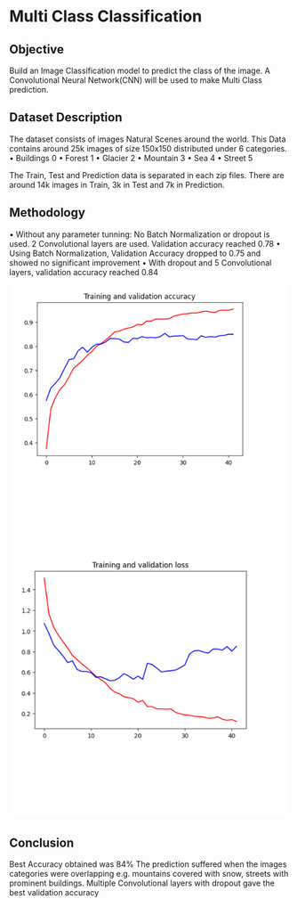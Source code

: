 # Multi Class Classification
## Objective

Build an Image Classification model to predict the class of the image. A Convolutional Neural 
Network(CNN) will be used to make Multi Class prediction. 

## Dataset Description

The dataset consists of images Natural Scenes around the world. This Data contains around 25k 
images of size 150x150 distributed under 6 categories.
• Buildings 0
• Forest 1
• Glacier 2
• Mountain 3
• Sea 4
• Street 5

The Train, Test and Prediction data is separated in each zip files. There are around 14k images 
in Train, 3k in Test and 7k in Prediction.

## Methodology 
• Without any parameter tunning: No Batch Normalization or dropout is used. 2 Convolutional 
layers are used. Validation accuracy reached 0.78
•  Using Batch Normalization, Validation Accuracy dropped to 0.75 and showed no significant improvement
•  With dropout and 5 Convolutional layers, validation accuracy reached 0.84

![landscape-classify](images/landscape-classify1.png)  ![landscape-classify](images/landscape-classify2.png)

## Conclusion
Best Accuracy obtained was 84% The prediction suffered when the images categories were overlapping 
e.g. mountains covered with snow, streets with prominent buildings. Multiple Convolutional 
layers with dropout gave the best validation accuracy

